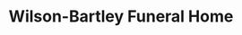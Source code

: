 ---
title: "Wilson-Bartley Funeral Home"
url: /alba/wilson-bartley-funeral-home/
shop: Bestattungen
---
